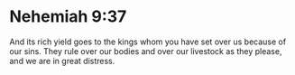 # Nehemiah 9:37

And its rich yield goes to the kings whom you have set over us because of our sins. They rule over our bodies and over our livestock as they please, and we are in great distress.
